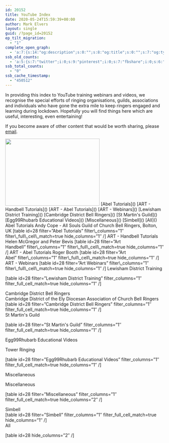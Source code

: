 ```yaml
---
id: 20152
title: YouTube Index
date: 2020-05-24T15:59:39+00:00
author: Mark Elvers
layout: single
guid: /?page_id=20152
ep_tilt_migration:
  - "1"
complete_open_graph:
  - 'a:7:{s:14:"og:description";s:0:"";s:8:"og:title";s:0:"";s:7:"og:type";s:0:"";s:12:"twitter:card";s:7:"summary";s:15:"twitter:creator";s:0:"";s:19:"twitter:description";s:0:"";s:8:"og:image";s:0:"";}'
ssb_old_counts:
  - 'a:5:{s:7:"twitter";i:0;s:9:"pinterest";i:0;s:7:"fbshare";i:0;s:6:"reddit";i:0;s:6:"tumblr";N;}'
ssb_total_counts:
  - "0"
ssb_cache_timestamp:
  - "450512"
---
```

In providing this index to YouTube training webinars and videos, we recognise the special efforts of ringing organisations, guilds, associations and individuals who have gone the extra mile to keep ringers engaged and learning during lockdown. Hopefully you will find things here which are useful, interesting, even entertaining!

If you become aware of other content that would be worth sharing, please [email](mailto:YouTube@tunbury.org). 

<img width="300" height="212" src="https://cccbr.org.uk/wp-content/uploads/2020/05/yt_icon_rgb-300x212.png" alt="" loading="lazy" srcset="https://cccbr.org.uk/wp-content/uploads/2020/05/yt_icon_rgb-300x212.png 300w, https://cccbr.org.uk/wp-content/uploads/2020/05/yt_icon_rgb-600x423.png 600w, https://cccbr.org.uk/wp-content/uploads/2020/05/yt_icon_rgb.png 734w" sizes="(max-width: 300px) 100vw, 300px" />  
[Abel Tutorials]()  
[ART - Handbell Tutorials]()  
[ART - Abel Tutorials]()  
[ART - Webinars]()  
[Lewisham District Training]()  
[Cambridge District Bell Ringers]()  
[St Martin&apos;s Guild]()  
[Egg99Rhubarb Educational Videos]()  
[Miscellaneous]()  
[Simbell]()  
[All]()  
Abel Tutorials  
Andy Cope - All Souls Guild of Church Bell Ringers, Bolton, UK  
[table id=28 filter=&#8221;Abel Tutorials&#8221; filter\_columns=&#8221;1&#8243; filter\_full\_cell\_match=true hide_columns=&#8221;1&#8243; /]  
ART - Handbell Tutorials  
Helen McGregor and Peter Bevis  
[table id=28 filter=&#8221;Art Handbell&#8221; filter\_columns=&#8221;1&#8243; filter\_full\_cell\_match=true hide_columns=&#8221;1&#8243; /]  
ART - Abel Tutorials  
Roger Booth  
[table id=28 filter=&#8221;Art Abel&#8221; filter\_columns=&#8221;1&#8243; filter\_full\_cell\_match=true hide_columns=&#8221;1&#8243; /]  
ART - Webinars  
[table id=28 filter=&#8221;Art Webinars&#8221; filter\_columns=&#8221;1&#8243; filter\_full\_cell\_match=true hide_columns=&#8221;1&#8243; /]  
Lewisham District Training

[table id=28 filter=&#8221;Lewisham District Training&#8221; filter\_columns=&#8221;1&#8243; filter\_full\_cell\_match=true hide_columns=&#8221;1&#8243; /]

Cambridge District Bell Ringers  
Cambridge District of the Ely Diocesan Association of Church Bell Ringers  
[table id=28 filter=&#8221;Cambridge District Bell Ringers&#8221; filter\_columns=&#8221;1&#8243; filter\_full\_cell\_match=true hide_columns=&#8221;1&#8243; /]  
St Martin&apos;s Guild

[table id=28 filter=&#8221;St Martin&apos;s Guild&#8221; filter\_columns=&#8221;1&#8243; filter\_full\_cell\_match=true hide_columns=&#8221;1&#8243; /]

Egg99Rhubarb Educational Videos

Tower Ringing

[table id=28 filter=&#8221;Egg99Rhubarb Educational Videos&#8221; filter\_columns=&#8221;1&#8243; filter\_full\_cell\_match=true hide_columns=&#8221;1&#8243; /]

Miscellaneous

Miscellaneous

[table id=28 filter=&#8221;Miscellaneous&#8221; filter\_columns=&#8221;1&#8243; filter\_full\_cell\_match=true hide_columns=&#8221;2&#8243; /]

Simbell  
[table id=28 filter=&#8221;Simbell&#8221; filter\_columns=&#8221;1&#8243; filter\_full\_cell\_match=true hide_columns=&#8221;1&#8243; /]  
All

[table id=28 hide_columns=&#8221;2&#8243; /]
